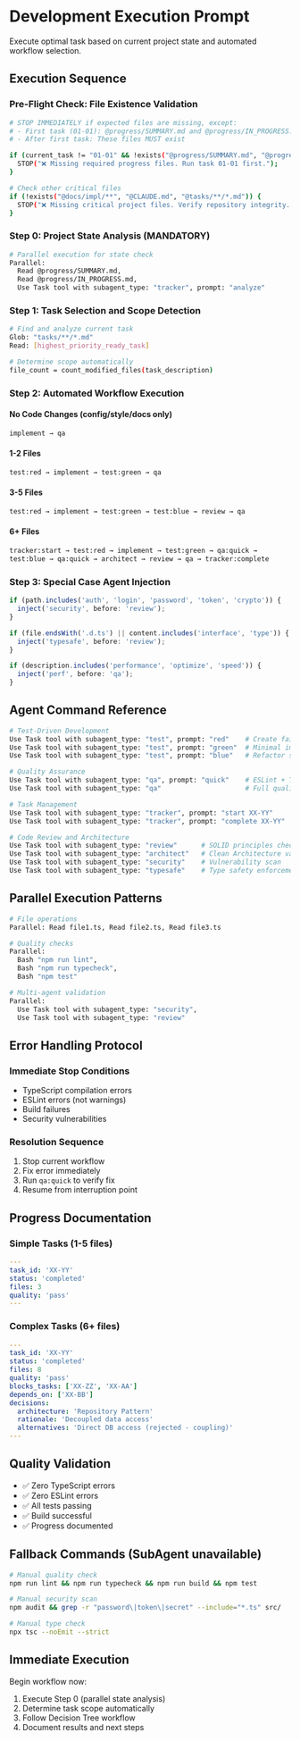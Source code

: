 # Development Execution Prompt

Execute optimal task based on current project state and automated workflow selection.

## Execution Sequence

### Pre-Flight Check: File Existence Validation

```bash
# STOP IMMEDIATELY if expected files are missing, except:
# - First task (01-01): @progress/SUMMARY.md and @progress/IN_PROGRESS.md do not exist yet
# - After first task: These files MUST exist

if (current_task != "01-01" && !exists("@progress/SUMMARY.md", "@progress/IN_PROGRESS.md")) {
  STOP("❌ Missing required progress files. Run task 01-01 first.");
}

# Check other critical files
if (!exists("@docs/impl/**", "@CLAUDE.md", "@tasks/**/*.md")) {
  STOP("❌ Missing critical project files. Verify repository integrity.");
}
```

### Step 0: Project State Analysis (MANDATORY)

```bash
# Parallel execution for state check
Parallel: 
  Read @progress/SUMMARY.md,
  Read @progress/IN_PROGRESS.md,
  Use Task tool with subagent_type: "tracker", prompt: "analyze"
```

### Step 1: Task Selection and Scope Detection

```bash
# Find and analyze current task
Glob: "tasks/**/*.md"
Read: [highest_priority_ready_task]

# Determine scope automatically
file_count = count_modified_files(task_description)
```

### Step 2: Automated Workflow Execution

#### No Code Changes (config/style/docs only)

```bash
implement → qa
```

#### 1-2 Files

```bash
test:red → implement → test:green → qa
```

#### 3-5 Files

```bash
test:red → implement → test:green → test:blue → review → qa
```

#### 6+ Files

```bash
tracker:start → test:red → implement → test:green → qa:quick → 
test:blue → qa:quick → architect → review → qa → tracker:complete
```

### Step 3: Special Case Agent Injection

```typescript
if (path.includes('auth', 'login', 'password', 'token', 'crypto')) {
  inject('security', before: 'review');
}

if (file.endsWith('.d.ts') || content.includes('interface', 'type')) {
  inject('typesafe', before: 'review');
}

if (description.includes('performance', 'optimize', 'speed')) {
  inject('perf', before: 'qa');
}
```

## Agent Command Reference

```bash
# Test-Driven Development
Use Task tool with subagent_type: "test", prompt: "red"    # Create failing test
Use Task tool with subagent_type: "test", prompt: "green"  # Minimal implementation
Use Task tool with subagent_type: "test", prompt: "blue"   # Refactor safely

# Quality Assurance
Use Task tool with subagent_type: "qa", prompt: "quick"    # ESLint + TypeScript only
Use Task tool with subagent_type: "qa"                     # Full quality check

# Task Management
Use Task tool with subagent_type: "tracker", prompt: "start XX-YY"
Use Task tool with subagent_type: "tracker", prompt: "complete XX-YY"

# Code Review and Architecture
Use Task tool with subagent_type: "review"      # SOLID principles check
Use Task tool with subagent_type: "architect"   # Clean Architecture validation
Use Task tool with subagent_type: "security"    # Vulnerability scan
Use Task tool with subagent_type: "typesafe"    # Type safety enforcement
```

## Parallel Execution Patterns

```bash
# File operations
Parallel: Read file1.ts, Read file2.ts, Read file3.ts

# Quality checks  
Parallel: 
  Bash "npm run lint",
  Bash "npm run typecheck", 
  Bash "npm test"

# Multi-agent validation
Parallel:
  Use Task tool with subagent_type: "security",
  Use Task tool with subagent_type: "review"
```

## Error Handling Protocol

### Immediate Stop Conditions

- TypeScript compilation errors
- ESLint errors (not warnings)
- Build failures
- Security vulnerabilities

### Resolution Sequence

1. Stop current workflow
2. Fix error immediately
3. Run `qa:quick` to verify fix
4. Resume from interruption point

## Progress Documentation

### Simple Tasks (1-5 files)

```yaml
---
task_id: 'XX-YY'
status: 'completed'
files: 3
quality: 'pass'
---
```

### Complex Tasks (6+ files)

```yaml
---
task_id: 'XX-YY' 
status: 'completed'
files: 8
quality: 'pass'
blocks_tasks: ['XX-ZZ', 'XX-AA']
depends_on: ['XX-BB']
decisions:
  architecture: 'Repository Pattern'
  rationale: 'Decoupled data access'
  alternatives: 'Direct DB access (rejected - coupling)'
---
```

## Quality Validation

- ✅ Zero TypeScript errors
- ✅ Zero ESLint errors  
- ✅ All tests passing
- ✅ Build successful
- ✅ Progress documented

## Fallback Commands (SubAgent unavailable)

```bash
# Manual quality check
npm run lint && npm run typecheck && npm run build && npm test

# Manual security scan
npm audit && grep -r "password\|token\|secret" --include="*.ts" src/

# Manual type check
npx tsc --noEmit --strict
```

## Immediate Execution

Begin workflow now:

1. Execute Step 0 (parallel state analysis)
2. Determine task scope automatically
3. Follow Decision Tree workflow
4. Document results and next steps
